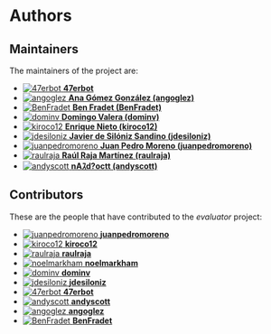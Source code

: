 [comment]: <> (Don't edit this file!)
[comment]: <> (It is automatically updated after every release of https://github.com/47degrees/.github)
[comment]: <> (If you want to suggest a change, please open a PR or issue in that repository)

# Authors

## Maintainers

The maintainers of the project are:

- [![47erbot](https://avatars1.githubusercontent.com/u/24799081?v=4&s=20) **47erbot**](https://github.com/47erbot)
- [![angoglez](https://avatars0.githubusercontent.com/u/10107285?v=4&s=20) **Ana Gómez González (angoglez)**](https://github.com/angoglez)
- [![BenFradet](https://avatars2.githubusercontent.com/u/1737211?v=4&s=20) **Ben Fradet (BenFradet)**](https://github.com/BenFradet)
- [![dominv](https://avatars1.githubusercontent.com/u/3943031?v=4&s=20) **Domingo Valera (dominv)**](https://github.com/dominv)
- [![kiroco12](https://avatars1.githubusercontent.com/u/48894338?v=4&s=20) **Enrique Nieto (kiroco12)**](https://github.com/kiroco12)
- [![jdesiloniz](https://avatars2.githubusercontent.com/u/2835739?v=4&s=20) **Javier de Silóniz Sandino (jdesiloniz)**](https://github.com/jdesiloniz)
- [![juanpedromoreno](https://avatars2.githubusercontent.com/u/4879373?v=4&s=20) **Juan Pedro Moreno (juanpedromoreno)**](https://github.com/juanpedromoreno)
- [![raulraja](https://avatars3.githubusercontent.com/u/456796?v=4&s=20) **Raúl Raja Martínez (raulraja)**](https://github.com/raulraja)
- [![andyscott](https://avatars3.githubusercontent.com/u/310363?v=4&s=20) **nAｽd?octt (andyscott)**](https://github.com/andyscott)

## Contributors

These are the people that have contributed to the _evaluator_ project:

- [![juanpedromoreno](https://avatars2.githubusercontent.com/u/4879373?v=4&s=20) **juanpedromoreno**](https://github.com/juanpedromoreno)
- [![kiroco12](https://avatars1.githubusercontent.com/u/48894338?v=4&s=20) **kiroco12**](https://github.com/kiroco12)
- [![raulraja](https://avatars3.githubusercontent.com/u/456796?v=4&s=20) **raulraja**](https://github.com/raulraja)
- [![noelmarkham](https://avatars1.githubusercontent.com/u/1492487?v=4&s=20) **noelmarkham**](https://github.com/noelmarkham)
- [![dominv](https://avatars1.githubusercontent.com/u/3943031?v=4&s=20) **dominv**](https://github.com/dominv)
- [![jdesiloniz](https://avatars2.githubusercontent.com/u/2835739?v=4&s=20) **jdesiloniz**](https://github.com/jdesiloniz)
- [![47erbot](https://avatars1.githubusercontent.com/u/24799081?v=4&s=20) **47erbot**](https://github.com/47erbot)
- [![andyscott](https://avatars3.githubusercontent.com/u/310363?v=4&s=20) **andyscott**](https://github.com/andyscott)
- [![angoglez](https://avatars0.githubusercontent.com/u/10107285?v=4&s=20) **angoglez**](https://github.com/angoglez)
- [![BenFradet](https://avatars2.githubusercontent.com/u/1737211?v=4&s=20) **BenFradet**](https://github.com/BenFradet)